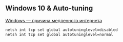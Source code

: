 
## Windows 10 & Auto-tuning
[Windows — причина медленного интернета](https://habr.com/ru/articles/760256/)
```bash
netsh int tcp set global autotuninglevel=disabled
netsh int tcp set global autotuninglevel=normal
```
